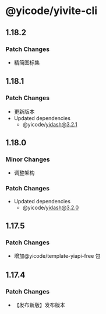 # @yicode/yivite-cli

## 1.18.2

### Patch Changes

-   精简图标集

## 1.18.1

### Patch Changes

-   更新版本
-   Updated dependencies
    -   @yicode/yidash@3.2.1

## 1.18.0

### Minor Changes

-   调整架构

### Patch Changes

-   Updated dependencies
    -   @yicode/yidash@3.2.0

## 1.17.5

### Patch Changes

-   增加@yicode/template-yiapi-free 包

## 1.17.4

### Patch Changes

-   【发布新版】发布版本
